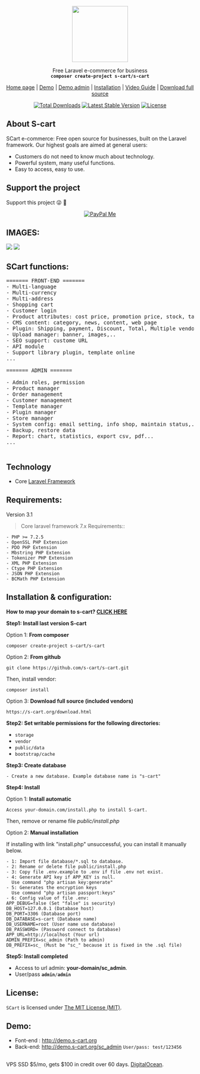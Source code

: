 <p align="center">
    <img src="https://s-cart.org/logo.png?v=4" width="150">
</p>
<p align="center">Free Laravel e-commerce for business<br>
    <code><b>composer create-project s-cart/s-cart</b></code></p>
<p align="center">
 <a href="https://s-cart.org">Home page</a> | <a href="https://demo.s-cart.org">Demo</a> | <a href="https://demo.s-cart.org/sc_admin">Demo admin</a> | <a href="https://s-cart.org/docs/master/installation.html">Installation</a>  | <a href="https://s-cart.org/docs/master/video-guide.html">Video Guide</a> | <a href="https://s-cart.org/download.html">Download full source</a>
</p>
<p align="center">
<a href="https://packagist.org/packages/s-cart/s-cart"><img src="https://poser.pugx.org/s-cart/s-cart/d/total.svg" alt="Total Downloads"></a>
<a href="https://packagist.org/packages/s-cart/s-cart"><img src="https://poser.pugx.org/s-cart/s-cart/v/stable.svg" alt="Latest Stable Version"></a>
<a href="https://packagist.org/packages/s-cart/s-cart"><img src="https://poser.pugx.org/s-cart/s-cart/license.svg" alt="License"></a>
</p>

## About S-cart
SCart e-commerce: Free open source for businesses, built on the Laravel framework.
Our highest goals are aimed at general users:
- Customers do not need to know much about technology.
- Powerful system, many useful functions.
- Easy to access, easy to use.

## Support the project
Support this project :stuck_out_tongue_winking_eye: :pray:
<p align="center">
    <a href="https://www.paypal.me/LeLanh" target="_blank"><img src="https://img.shields.io/badge/Donate-PayPal-green.svg" data-origin="https://img.shields.io/badge/Donate-PayPal-green.svg" alt="PayPal Me"></a>
</p>

## IMAGES:
<img src="https://s-cart.org/data/30/shop-list.jpg?v=1">
<img src="https://s-cart.org/data/30/admin-dashboard.jpg?v=1">

## SCart functions:

<pre>
======= FRONT-END =======
- Multi-language
- Multi-currency
- Multi-address
- Shopping cart
- Customer login
- Product attributes: cost price, promotion price, stock, tax..
- CMS content: category, news, content, web page
- Plugin: Shipping, payment, Discount, Total, Multiple vendor...
- Upload manager: banner, images,..
- SEO support: custome URL
- API module
- Support library plugin, template online
...

======= ADMIN =======

- Admin roles, permission
- Product manager
- Order management
- Customer management
- Template manager
- Plugin manager
- Store manager
- System config: email setting, info shop, maintain status,...
- Backup, restore data
- Report: chart, statistics, export csv, pdf...
...

</pre>

## Technology
- Core <a href="https://laravel.com">Laravel Framework</a>

## Requirements:

Version 3.1

> Core laravel framework 7.x Requirements::

```
- PHP >= 7.2.5
- OpenSSL PHP Extension
- PDO PHP Extension
- Mbstring PHP Extension
- Tokenizer PHP Extension
- XML PHP Extension
- Ctype PHP Extension
- JSON PHP Extension
- BCMath PHP Extension
```

## Installation & configuration:

<b>How to map your domain to s-cart? <a href="https://s-cart.org/docs/master/installation.html">CLICK HERE</a></b>

**Step1: Install last version S-cart**

Option 1: **From composer**
```
composer create-project s-cart/s-cart
```

Option 2: **From github**
```
git clone https://github.com/s-cart/s-cart.git
```
Then, install vendor:
```
composer install
```
Option 3: **Download full source (included vendors)**
```
https://s-cart.org/download.html
```

**Step2: Set writable permissions for the following directories:**

- <code>storage</code>
- <code>vendor</code>
- <code>public/data</code>
- <code>bootstrap/cache</code>


**Step3: Create database**
```
- Create a new database. Example database name is "s-cart"
```

**Step4: Install**

Option 1: **Install automatic**
```
Access your-domain.com/install.php to install S-cart.
```
Then, remove or rename file *public/install.php*

Option 2: **Manual installation**

If installing with link "install.php" unsuccessful, you can install it manually below.
```
- 1: Import file database/*.sql to database.
- 2: Rename or delete file public/install.php
- 3: Copy file .env.example to .env if file .env not exist.
- 4: Generate API key if APP_KEY is null. 
  Use command "php artisan key:generate"
- 5: Generates the encryption keys
  Use command "php artisan passport:keys"
- 6: Config value of file .env:
APP_DEBUG=false (Set "false" is security)
DB_HOST=127.0.0.1 (Database host)
DB_PORT=3306 (Database port)
DB_DATABASE=s-cart (Database name)
DB_USERNAME=root (User name use database)
DB_PASSWORD= (Password connect to database)
APP_URL=http://localhost (Your url)
ADMIN_PREFIX=sc_admin (Path to admin)
DB_PREFIX=sc_ (Must be "sc_" because it is fixed in the .sql file)
```

**Step5: Install completed**

- Access to url admin: <b>your-domain/sc_admin</b>.
- User/pass <code><b>admin</b>/<b>admin</b></code>


## License:

`SCart` is licensed under [The MIT License (MIT)](LICENSE).

## Demo:

- Font-end : http://demo.s-cart.org
- Back-end: http://demo.s-cart.org/sc_admin   <code>User/pass: test/123456</code>

## 

VPS SSD $5/mo, gets $100 in credit over 60 days. [DigitalOcean](https://m.do.co/c/84e350ce07c4).